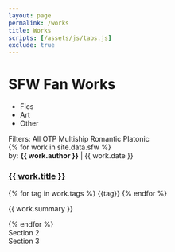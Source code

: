 ```yaml
---
layout: page
permalink: /works
title: Works
scripts: [/assets/js/tabs.js]
exclude: true
---
```


# SFW Fan Works

<div id="tabs-with-content">
	<div class="tabs">
	  <ul>
	    <li class="is-active"><a>Fics</a></li>
	    <li><a>Art</a></li>
	    <li><a>Other</a></li>
	  </ul>
	</div>
	<div>
    <section class="tab-content">
    	<div class="buttons filters">
    		<span class="filter-label">Filters: </span>
			<span class="button active is-smaller">All</span>
			<span class="button is-smaller">OTP</span>
			<span class="button is-smaller">Multiship</span>
			<span class="button is-smaller">Romantic</span>
			<span class="button is-smaller">Platonic</span>
		</div>
		{% for work in site.data.sfw %}
		<div class="written-work">
			<span class="credit">by: <strong>{{ work.author }}</strong> | {{ work.date }}</span>
			<a href="{{work.url}}"><h3>{{ work.title }}</h3></a>
			<div class="tags">
				{% for tag in work.tags %}
				<span class="tag">{{tag}}</span>
				{% endfor %}
			</div>
			<p class="summary">{{ work.summary }}</p>
		</div>
		{% endfor %}
   </section>
    <section class="tab-content">
      Section 2
    </section>
    <section class="tab-content">
      Section 3
    </section>
  </div>
</div>
